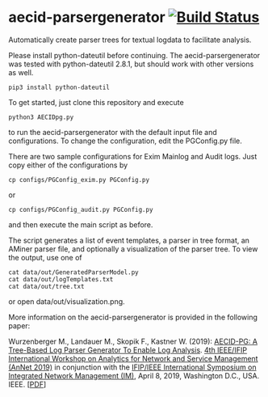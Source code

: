 # aecid-parsergenerator [![Build Status](https://travis-ci.org/ait-aecid/aecid-parsergenerator.svg?branch=master)](https://travis-ci.org/ait-aecid/aecid-parsergenerator)
Automatically create parser trees for textual logdata to facilitate analysis.

Please install python-dateutil before continuing. The aecid-parsergenerator was tested with python-dateutil 2.8.1, but should work with other versions as well.
```
pip3 install python-dateutil
```

To get started, just clone this repository and execute
```
python3 AECIDpg.py
```
to run the aecid-parsergenerator with the default input file and configurations. To change the configuration, edit the PGConfig.py file.

There are two sample configurations for Exim Mainlog and Audit logs. Just copy either of the configurations by
```
cp configs/PGConfig_exim.py PGConfig.py
```
or
```
cp configs/PGConfig_audit.py PGConfig.py
```
and then execute the main script as before.

The script generates a list of event templates, a parser in tree format, an AMiner parser file, and optionally a visualization of the parser tree. To view the output, use one of
```
cat data/out/GeneratedParserModel.py
cat data/out/logTemplates.txt
cat data/out/tree.txt
```
or open data/out/visualization.png.

More information on the aecid-parsergenerator is provided in the following paper: 

Wurzenberger M., Landauer M., Skopik F., Kastner W. (2019): [AECID-PG: A Tree-Based Log Parser Generator To Enable Log Analysis](https://ieeexplore.ieee.org/document/8717887). [4th IEEE/IFIP International Workshop on Analytics for Network and Service Management (AnNet 2019)](https://annet2019.moogsoft.com/) in conjunction with the [IFIP/IEEE International Symposium on Integrated Network Management (IM)](https://im2019.ieee-im.org/), April 8, 2019, Washington D.C., USA. IEEE. \[[PDF](https://www.markuswurzenberger.com/wp-content/uploads/2020/05/2019_annet.pdf)\]
